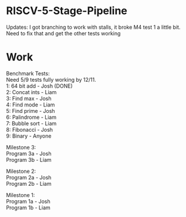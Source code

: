# RISCV-5-Stage-Pipeline
Updates: I got branching to work with stalls, it broke M4 test 1 a little bit. Need to fix that and get the other tests working

# Work
Benchmark Tests: \
Need 5/9 tests fully working by 12/11. \
1: 64 bit add   - Josh (DONE)\
2: Concat ints  - Liam \
3: Find max     - Josh \
4: Find mode    - Liam \
5: Find prime   - Josh \
6: Palindrome   - Liam \
7: Bubble sort  - Liam \
8: Fibonacci    - Josh \
9: Binary       - Anyone

Milestone 3: \
Program 3a - Josh \
Program 3b - Liam

Milestone 2: \
Program 2a - Josh \
Program 2b - Liam

Milestone 1: \
Program 1a - Josh \
Program 1b - Liam
